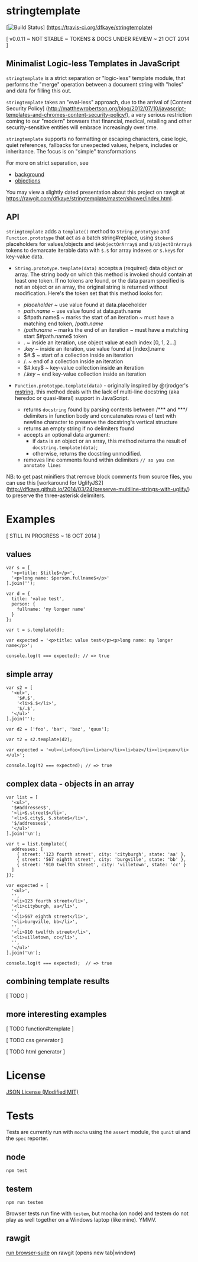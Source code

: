 stringtemplate
==============

[![Build Status](https://travis-ci.org/dfkaye/stringtemplate.png?branch=master)]
(https://travis-ci.org/dfkaye/stringtemplate)

[ v0.0.11 ~ NOT STABLE ~ TOKENS &amp; DOCS UNDER REVIEW ~ 21 OCT 2014 ]

## Minimalist Logic-less Templates in JavaScript

`stringtemplate` is a strict separation or "logic-less" template module, that 
performs the "merge" operation between a document string with "holes" and data 
for filling this out. 

`stringtemplate` takes an "eval-less" approach, due to the arrival of 
[Content Security Policy]
(http://matthewrobertson.org/blog/2012/07/10/javascript-templates-and-chromes-content-security-policy/), 
a very serious restriction coming to our "modern" browsers that financial, 
medical, retailing and other security-sensitive entities will embrace 
increasingly over time.

`stringtemplate` supports no formatting or escaping characters, case logic, 
quiet references, fallbacks for unexpected values, helpers, includes or 
inheritance. The focus is on "simple" transformations

For more on strict separation, see

+ [background](./doc/parr.md)
+ [objections](./doc/cons.md)

You may view a slightly dated presentation about this project on rawgit at 
<a href='https://rawgit.com/dfkaye/stringtemplate/master/shower/index.html'
  target='_blank'>https://rawgit.com/dfkaye/stringtemplate/master/shower/index.html</a>.

## API 

`stringtemplate` adds a `template()` method to `String.prototype` and 
`Function.prototype` that act as a batch string#replace, using `$token$` 
placeholders for values/objects and `$#objectOrArray$` and `$/objectOrArray$` 
tokens to demarcate iterable data with `$.$` for array indexes or `$.key$` 
for key-value data. 

+ `String.prototype.template(data)` accepts a (required) data object or array. 
The string body on which this method is invoked should contain at least one 
token. If no tokens are found, or the data param specified is not an object or 
an array, the original string is returned without modification. Here's the token 
set that this method looks for:

  - $placeholder$ ~ use value found at data.placeholder
  - $path.name$ ~ use value found at data.path.name
  - $#path.name$ ~ marks the start of an iteration ~ must have a matching end 
      token, $/path.name$
  - $/path.name$ ~ marks the end of an iteration ~ must have a matching start
      $#path.name$ token
  - $.$ ~ inside an iteration, use object value at each index [0, 1, 2...]
  - $.key$ ~ inside an iteration, use value found at [index].name
  - $#.$ ~ start of a collection inside an iteration
  - $/.$ ~ end of a collection inside an iteration
  - $#.key$ ~ key-value collection inside an iteration  
  - $/.key$ ~ end key-value collection inside an iteration

+ `Function.prototype.template(data)` - originally inspired by @rjrodger's 
[mstring](https://github.com/rjrodger/mstring), this method deals with the lack 
of multi-line docstring (aka heredoc or quasi-literal) support in JavaScript.

  - returns `docstring` found by parsing contents between /*** and ***/ 
    delimiters in function body and concatenates rows of text with newline 
    character to preserve the docstring's vertical structure
  - returns an empty string if no delimiters found
  - accepts an optional data argument: 
    + if `data` is an object or an array, this method returns the result of 
      `docstring.template(data)`;
    + otherwise, returns the docstring unmodified.   
  - removes line comments found within delimiters `// so you can annotate lines`

NB: to get past minifiers that remove block comments from source files, you can 
use this [workaround for UglifyJS2]
(http://dfkaye.github.io/2014/03/24/preserve-multiline-strings-with-uglify/) 
to preserve the three-asterisk delimiters.

# Examples

[ STILL IN PROGRESS ~ 18 OCT 2014 ]

## values

    var s = [
      '<p>title: $title$</p>',
      '<p>long name: $person.fullname$</p>'
    ].join('');

    var d = {
      title: 'value test',
      person: {
        fullname: 'my longer name'
      }
    };

    var t = s.template(d);

    var expected = '<p>title: value test</p><p>long name: my longer name</p>';

    console.log(t === expected); // => true
    
## simple array

    var s2 = [
      '<ul>',
        '$#.$',
        '<li>$.$</li>',
        '$/.$',
      '</ul>'
    ].join('');

    var d2 = ['foo', 'bar', 'baz', 'quux'];

    var t2 = s2.template(d2);

    var expected = '<ul><li>foo</li><li>bar</li><li>baz</li><li>quux</li></ul>';

    console.log(t2 === expected); // => true
    
## complex data - objects in an array 

    var list = [
      '<ul>', 
      '$#addresses$', 
      '<li>$.street$</li>', 
      '<li>$.city$, $.state$</li>', 
      '$/addresses$', 
      '</ul>'
    ].join('\n');

    var t = list.template({ 
      addresses: [
        { street: '123 fourth street', city: 'cityburgh', state: 'aa' },
        { street: '567 eighth street', city: 'burgville', state: 'bb' },
        { street: '910 twelfth street', city: 'villetown', state: 'cc' }
      ]
    });
    
    var expected = [
      '<ul>',
      '',
      '<li>123 fourth street</li>',
      '<li>cityburgh, aa</li>',
      '',
      '<li>567 eighth street</li>',
      '<li>burgville, bb</li>',
      '',
      '<li>910 twelfth street</li>',
      '<li>villetown, cc</li>',
      '',
      '</ul>'
    ].join('\n');

    console.log(t === expected);  // => true
  
## combining template results

  [ TODO ]
  
## more interesting examples

  [ TODO function#template ]

  [ TODO css generator ]

  [ TODO html generator ]

# License

[JSON License (Modified MIT)](./JSON.license)

# Tests

Tests are currently run with `mocha` using the `assert` module, the `qunit` ui 
and the `spec` reporter.

## node

`npm test`
  
## testem

`npm run testem`

Browser tests run fine with `testem`, but mocha (on node) and testem do not play 
as well together on a Windows laptop (like mine).  YMMV.

## rawgit

<a href='https://rawgit.com/dfkaye/stringtemplate/master/test/mocha/browser-suite.html' 
   target='_blank'>run browser-suite</a> on rawgit (opens new tab|window)
